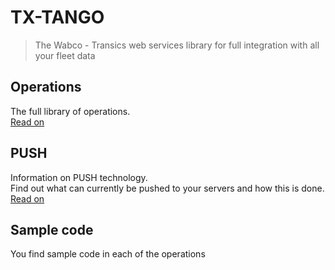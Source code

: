 # TX-TANGO

> The Wabco - Transics web services library for full integration with all your fleet data

## Operations
The full library of operations.  
[Read on](/op/)

## PUSH
Information on PUSH technology.  
Find out what can currently be pushed to your servers and how this is done.  
[Read on](/push/)

## Sample code
You find sample code in each of the operations
